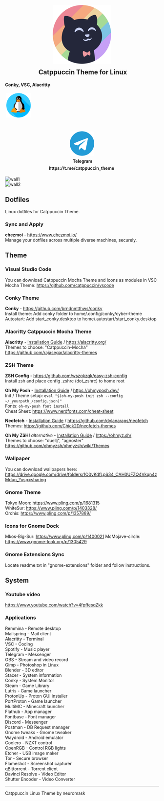 <h2 align="center">
	<img src="assets/cat.png" width="192" alt="Logo"/><br/>
	<img src="assets/transparent.png" height="30" width="0px"/>
	Catppuccin Theme for Linux<br/><h4>Conky, VSC, Alacritty</h4>
	<img src="assets/transparent.png" height="30" width="0px"/>
	<img src="assets/linux.png" width="80" alt="Logo"/><br/>
	<img src="assets/transparent.png" height="20" width="0px"/>
</h2>
<h4 align="center">
	<img src="assets/tg.png" width="80" alt="Logo"/><br/>
	<a href="https://t.me/catppuccin_theme" target="_blank"><img src="assets/transparent.png" height="20" width="0px"/></a>
	Telegram<br/>https://t.me/catppuccin_theme
	<img src="assets/transparent.png" height="20" width="0px"/>
</h4>

![wall1](https://i.imgur.com/x.png)  
![wall2](https://i.imgur.com/x.png)
## Dotfiles
Linux dotfiles for Catppuccin Theme.  
### Sync and Apply
**chezmoi** - https://www.chezmoi.io/  
Manage your dotfiles across multiple diverse machines, securely.
## Theme
### Visual Studio Code
You can download Catppuccin Mocha Theme and Icons as modules in VSC
Mocha Theme: https://github.com/catppuccin/vscode
### Conky Theme
**Conky** - https://github.com/brndnmtthws/conky  
Install theme: Add conky folder to home/.config/conky/cyber-theme
Autostart: Add start_conky.desktop to home/.autostart/start_conky.desktop
### Alacritty Catppuccin Mocha Theme
**Alacritty** - [Installation Guide](https://github.com/alacritty/alacritty/blob/master/INSTALL.md) / https://alacritty.org/  
Themes to choose: "Catppuccin-Mocha" 
https://github.com/rajasegar/alacritty-themes
### ZSH Theme
**ZSH Config** - https://github.com/wszqkzqk/easy-zsh-config  
Install zsh and place config .zshrc (dot_zshrc) to home root

**Oh My Posh** - [Installation Guide](https://ohmyposh.dev/docs/installation/linux) / https://ohmyposh.dev/  
Init / Theme setup: `eval "$(oh-my-posh init zsh --config ~/_yourpath_/config.json)"`  
Fonts: `oh-my-posh font install`  
Cheat Sheet: https://www.nerdfonts.com/cheat-sheet  

**Neofetch** - [Installation Guide](https://github.com/dylanaraps/neofetch/wiki/Installation) / https://github.com/dylanaraps/neofetch  
Themes: https://github.com/Chick2D/neofetch-themes

**Oh My ZSH!** *alternative* - [Installation Guide](https://gist.github.com/yovko/becf16eecd3a1f69a4e320a95689249e) / https://ohmyz.sh/  
Themes to choose: "duellj", "agnoster"  
https://github.com/ohmyzsh/ohmyzsh/wiki/Themes  
###  Wallpaper
You can download wallpapers here:
https://drive.google.com/drive/folders/1O0vKdfLp634_CAH0UFZQ4Vkqn4zMdun_?usp=sharing
### Gnome Theme 
Tokyo Moon: https://www.pling.com/p/1681315  
WhiteSur: https://www.pling.com/p/1403328/  
Orchis: https://www.pling.com/p/1357889/
### Icons for Gnome Dock
Mkos-Big-Sur: https://www.pling.com/p/1400021
McMojave-circle: https://www.gnome-look.org/p/1305429
### Gnome Extensions Sync
Locate readme.txt in "gnome-extensions" folder and follow instructions.
## System
### Youtube video
https://www.youtube.com/watch?v=4fpffesqZkk
### Applications  
Remmina - Remote desktop  
Mailspring - Mail client  
Alacritty - Terminal  
VSC - Coding  
Spotify - Music player  
Telegram - Messenger  
OBS - Stream and video record  
Gimp - Photoshop in Linux  
Blender - 3D editor  
Stacer - System information  
Conky - System Monitor  
Steam - Game Library  
Lutris - Game launcher  
ProtonUp - Proton GUI installer  
PortProton - Game launcher  
MultiMC - Minecraft launcher  
Flathub - App manager  
Fontbase - Font manager  
Discord - Messenger  
Postman - DB Request manager  
Gnome tweaks - Gnome tweaker  
Waydroid - Android emulator  
Coolero - NZXT control  
OpenRGB - Control RGB lights  
Etcher - USB image maker  
Tor - Secure browser  
Flameshot - Screenshot capturer  
qBittorrent - Torrent client  
Davinci Resolve - Video Editor  
Shutter Encoder - Video Converter

___________
Catppuccin Linux Theme by neuromask 
